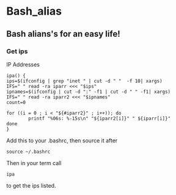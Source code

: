 # Bash_alias

## Bash alians's for an easy life!

### Get ips 
IP Addresses
```
ipa() {
ips=$(ifconfig | grep "inet " | cut -d " "  -f 10| xargs)
IFS=" " read -ra iparr <<< "$ips"
ipnames=$(ifconfig | cut -d ":" -f1 | cut -d " " -f1| xargs)
IFS=" " read -ra iparr2 <<< "$ipnames"
count=0

for ((i = 0 ; i < "${#iparr2}" ; i++)); do
        printf "%06s: %-15s\n" "${iparr2[i]}" " ${iparr[i]}"
done
}

```

Add this to your .bashrc, then source it after 
```
source ~/.bashrc
```

Then in your term call
```
ipa
```
to get the ips listed. 

